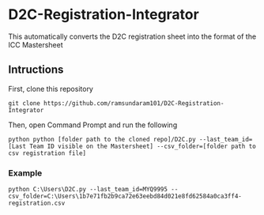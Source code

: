 # D2C-Registration-Integrator
This automatically converts the D2C registration sheet into the format of the ICC Mastersheet

## Intructions ##

First, clone this repository

`git clone https://github.com/ramsundaram101/D2C-Registration-Integrator`

Then, open Command Prompt and run the following

`python python [folder path to the cloned repo]/D2C.py --last_team_id=[Last Team ID visible on the Mastersheet] --csv_folder=[folder path to csv registration file]`

### Example ###

`python C:\Users\D2C.py --last_team_id=MYQ9995 --csv_folder=C:\Users\1b7e71fb2b9ca72e63eebd84d021e8fd62584a0ca3ff4-registration.csv`
